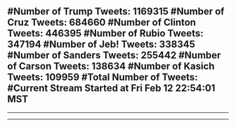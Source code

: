 #Number of Trump Tweets: 1169315
#Number of Cruz Tweets: 684660
#Number of Clinton Tweets: 446395
#Number of Rubio Tweets: 347194
#Number of Jeb! Tweets: 338345
#Number of Sanders Tweets: 255442
#Number of Carson Tweets: 138634
#Number of Kasich Tweets: 109959
#Total Number of Tweets:  
#Current Stream Started at Fri Feb 12 22:54:01 MST
---
---
---
